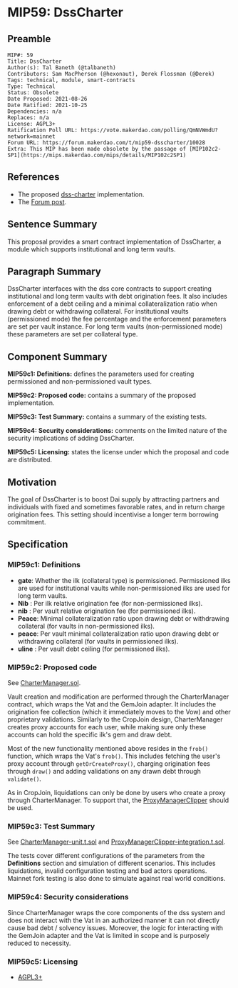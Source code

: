 # MIP59: DssCharter

## Preamble

```
MIP#: 59
Title: DssCharter
Author(s): Tal Baneth (@talbaneth)
Contributors: Sam MacPherson (@hexonaut), Derek Flossman (@Derek) 
Tags: technical, module, smart-contracts
Type: Technical
Status: Obsolete
Date Proposed: 2021-08-26
Date Ratified: 2021-10-25
Dependencies: n/a
Replaces: n/a
License: AGPL3+  
Ratification Poll URL: https://vote.makerdao.com/polling/QmNVWmdU?network=mainnet
Forum URL: https://forum.makerdao.com/t/mip59-dsscharter/10028
Extra: This MIP has been made obsolete by the passage of [MIP102c2-SP1](https://mips.makerdao.com/mips/details/MIP102c2SP1)
```

## References

* The proposed [dss-charter](https://github.com/makerdao/dss-charter) implementation.
* The [Forum post](https://forum.makerdao.com/t/institutional-and-long-term-vaults-proposal/9586).

## Sentence Summary

This proposal provides a smart contract implementation of DssCharter, a module which supports institutional and long term vaults. 

## Paragraph Summary

DssCharter interfaces with the dss core contracts to support creating institutional and long term vaults with debt origination fees. It also includes enforcement of a debt ceiling and a minimal collateralization ratio when drawing debt or withdrawing collateral. For institutional vaults (permissioned mode) the fee percentage and the enforcement parameters are set per vault instance. For long term vaults (non-permissioned mode) these parameters are set per collateral type.

## Component Summary

**MIP59c1: Definitions:** defines the parameters used for creating permissioned and non-permissioned vault types.

**MIP59c2: Proposed code:** contains a summary of the proposed implementation.

**MIP59c3: Test Summary:** contains a summary of the existing tests.

**MIP59c4: Security considerations:** comments on the limited nature of the security implications of adding DssCharter.

**MIP59c5: Licensing:** states the license under which the proposal and code are distributed.

## Motivation

The goal of DssCharter is to boost Dai supply by attracting partners and individuals with fixed and sometimes favorable rates, and in return charge origination fees. This setting should incentivise a longer term borrowing commitment.


## Specification

### MIP59c1: Definitions

- **gate**: Whether the ilk (collateral type) is permissioned. Permissioned ilks are used for institutional vaults while non-permissioned ilks are used for long term vaults.
- **Nib** : Per ilk relative origination fee (for non-permissioned ilks).
- **nib** : Per vault relative origination fee (for permissioned ilks).
- **Peace**: Minimal collateralization ratio upon drawing debt or withdrawing collateral (for vaults in non-permissioned ilks).
- **peace**: Per vault minimal collateralization ratio upon drawing debt or withdrawing collateral (for vaults in permissioned ilks).
- **uline** : Per vault debt ceiling (for permissioned ilks).

### MIP59c2: Proposed code
   See [CharterManager.sol](https://github.com/makerdao/dss-charter/blob/master/src/CharterManager.sol). 

Vault creation and modification are performed through the CharterManager contract, which wraps the Vat and the GemJoin adapter. It includes the origination fee collection (which it immediately moves to the Vow) and other proprietary validations. Similarly to the CropJoin design, CharterManager creates proxy accounts for each user, while making sure only these accounts can hold the specific ilk's gem and draw debt.

Most of the new functionality mentioned above resides in the `frob()` function, which wraps the Vat's `frob()`. This includes fetching the user's proxy account through `getOrCreateProxy()`, charging origination fees through `draw()` and adding validations on any drawn debt through `validate()`.

As in CropJoin, liquidations can only be done by users who create a proxy through CharterManager. To support that, the [ProxyManagerClipper](https://github.com/makerdao/proxy-manager-clipper) should be used.


### MIP59c3: Test Summary

See [CharterManager-unit.t.sol](https://github.com/makerdao/dss-charter/blob/master/src/test/CharterManager-unit.t.sol) and [ProxyManagerClipper-integration.t.sol](https://github.com/makerdao/dss-charter/blob/master/src/test/ProxyManagerClipper-integration.t.sol).

The tests cover different configurations of the parameters from the **Definitions** section and simulation of different scenarios. This includes liquidations, invalid configuration testing and bad actors operations. Mainnet fork testing is also done to simulate against real world conditions. 

### MIP59c4: Security considerations

Since CharterManager wraps the core components of the dss system and does not interact with the Vat in an authorized manner it can not directly cause bad debt / solvency issues. Moreover, the logic for interacting with the GemJoin adapter and the Vat is limited in scope and is purposely reduced to necessity.

### MIP59c5: Licensing
   - [AGPL3+](https://www.gnu.org/licenses/agpl-3.0.en.html)

